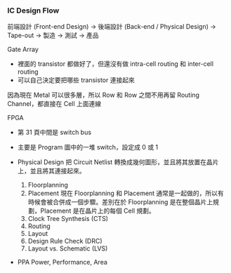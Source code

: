 ### IC Design Flow

前端設計 (Front-end Design) → 後端設計 (Back-end / Physical Design) → Tape-out → 製造 → 測試 → 產品

Gate Array

- 裡面的 transistor 都做好了，但還沒有做 intra-cell routing 和 inter-cell routing
- 可以自己決定要把哪些 transistor 連接起來

因為現在 Metal 可以很多層，所以 Row 和 Row 之間不用再留 Routing Channel，都直接在 Cell 上面連線

FPGA

- 第 31 頁中間是 switch bus
- 主要是 Program 圖中的一堆 switch，設定成 0 或 1

- Physical Design
  把 Circuit Netlist 轉換成幾何圖形，並且將其放置在晶片上，並且將其連接起來。
  1. Floorplanning
  2. Placement
     現在 Floorplanning 和 Placement 通常是一起做的，所以有時候會被合併成一個步驟。差別在於 Floorplanning 是在整個晶片上規劃，Placement 是在晶片上的每個 Cell 規劃。
  3. Clock Tree Synthesis (CTS)
  4. Routing
  5. Layout
  6. Design Rule Check (DRC)
  7. Layout vs. Schematic (LVS)
- PPA
  Power, Performance, Area
